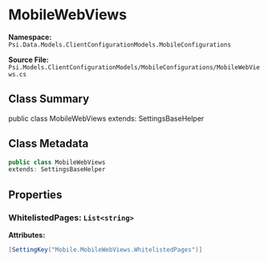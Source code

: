 # MobileWebViews

**Namespace:** `Psi.Data.Models.ClientConfigurationModels.MobileConfigurations`

**Source File:** `Psi.Models.ClientConfigurationModels/MobileConfigurations/MobileWebViews.cs`

## Class Summary

public class MobileWebViews
extends: SettingsBaseHelper

## Class Metadata

```typescript
public class MobileWebViews
extends: SettingsBaseHelper
```

## Properties

### WhitelistedPages: `List<string>`

**Attributes:**
```csharp
[SettingKey("Mobile.MobileWebViews.WhitelistedPages")]
```
